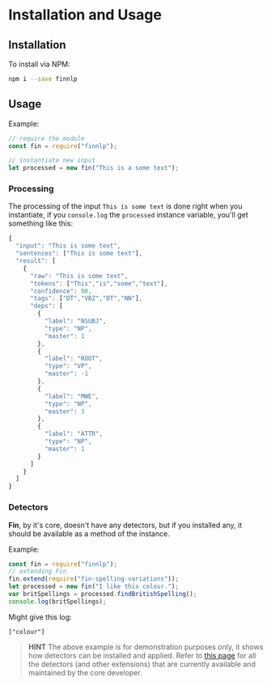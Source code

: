# Installation and Usage

## Installation

To install via NPM:

```bash
npm i --save finnlp
```

## Usage

Example:

```javascript
// require the module
const fin = require("finnlp");

// instantiate new input
let processed = new fin("This is a some text");
```

### Processing

The processing of the input `This is some text` is done right when you instantiate, if you `console.log` the `processed` instance variable, you'll get something like this:

```javascript
{
  "input": "This is some text",
  "sentences": ["This is some text"],
  "result": [
    {
      "raw": "This is some text",
      "tokens": ["This","is","some","text"],
      "confidence": 90,
      "tags": ["DT","VBZ","DT","NN"],
      "deps": [
        {
          "label": "NSUBJ",
          "type": "NP",
          "master": 1
        },
        {
          "label": "ROOT",
          "type": "VP",
          "master": -1
        },
        {
          "label": "MWE",
          "type": "NP",
          "master": 3
        },
        {
          "label": "ATTR",
          "type": "NP",
          "master": 1
        }
      ]
    }
  ]
}
```


### Detectors

**Fin**, by it's core, doesn't have any detectors, but if you installed any, it should be available as a method of the instance.

Example:

```javascript
const fin = require("finnlp");
// extending Fin
fin.extend(require("fin-spelling-variations"));
let processed = new fin("I like this colour.");
var britSpellings = processed.findBritishSpelling();
console.log(britSpellings);
```
Might give this log:

```
["colour"]
```

> __HINT__
> The above example is for demonstration purposes only, it shows how detectors can be installed and applied. Refer to [this page](./available-extensions.html) for all the detectors (and other extensions) that are currently available and maintained by the core developer.